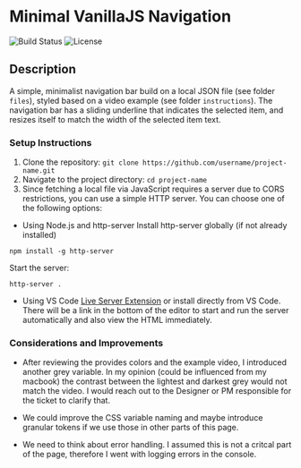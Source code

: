 # Minimal VanillaJS Navigation

![Build Status](https://img.shields.io/badge/build-passing-brightgreen)
![License](https://img.shields.io/badge/license-MIT-blue)

## Description

A simple, minimalist navigation bar build on a local JSON file (see folder `files`), styled based on a video example (see folder `instructions`).
The navigation bar has a sliding underline that indicates the selected item, and resizes itself to match the width of the selected item text.

### Setup Instructions

1. Clone the repository: `git clone https://github.com/username/project-name.git`
2. Navigate to the project directory: `cd project-name`
3. Since fetching a local file via JavaScript requires a server due to CORS restrictions, you can use a simple HTTP server. You can choose one of the following options:

- Using Node.js and http-server
Install http-server globally (if not already installed)
```
npm install -g http-server
```

Start the server:
```
http-server .
```

- Using VS Code [Live Server Extension](https://marketplace.visualstudio.com/items?itemName=ritwickdey.LiveServer) or install directly from VS Code. There will be a link in the bottom of the editor to start and run the server automatically and also view the HTML immediately.


### Considerations and Improvements

- After reviewing the provides colors and the example video, I introduced another grey variable. In my opinion (could be influenced from my macbook) the contrast between the lightest and darkest grey would not match the video. I would reach out to the Designer or PM responsible for the ticket to clarify that.

- We could improve the CSS variable naming and maybe introduce granular tokens if we use those in other parts of this page.

- We need to think about error handling. I assumed this is not a critcal part of the page, therefore I went with logging errors in the console.
